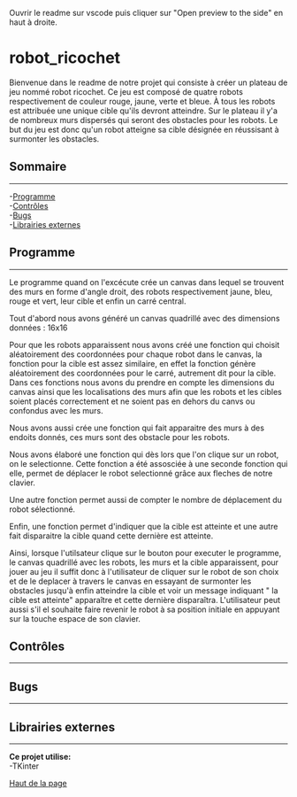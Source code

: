 Ouvrir le readme sur vscode puis cliquer sur "Open preview to the side" en haut à droite.

# robot_ricochet

Bienvenue dans le readme de notre projet qui consiste à créer un plateau de jeu nommé robot ricochet.
Ce jeu est composé de quatre robots respectivement de couleur rouge, jaune, verte et bleue. 
À tous les robots est attribuée une unique cible qu'ils devront atteindre.
Sur le plateau il y'a de nombreux murs dispersés qui seront des obstacles pour les robots.
Le but du jeu est donc qu'un robot atteigne sa cible désignée en réussisant à surmonter les obstacles.

## <h2 id="top">Sommaire</h2>
---
-[Programme](#implements)  
-[Contrôles](#controles)  
-[Bugs](#bugs)  
-[Librairies externes](#libs)

## <h2 id="implements">Programme</h2>
---
Le programme quand on l'excécute crée un canvas dans lequel se trouvent des murs en forme d'angle droit, des robots respectivement jaune, bleu, rouge et vert, leur cible et enfin un carré central. 

Tout d'abord nous avons généré un canvas quadrillé avec des dimensions données : 16x16

Pour que les robots apparaissent nous avons créé une fonction qui choisit aléatoirement des coordonnées pour chaque robot dans le canvas, la fonction pour la cible est assez similaire, en effet la fonction génère aléatoirement des coordonnées pour le carré, autrement dit pour la cible. Dans ces fonctions nous avons du prendre en compte les dimensions du canvas ainsi que les localisations des murs afin que les robots et les cibles soient placés correctement et ne soient pas en dehors du canvs ou confondus avec les murs.

Nous avons aussi crée une fonction qui fait apparaitre des murs à des endoits donnés, ces murs sont des obstacle pour les robots. 

Nous avons élaboré une fonction qui dès lors que l'on clique sur un robot, on le selectionne. Cette fonction a été assosciée à une seconde fonction qui elle, permet de déplacer le robot selectionné grâce aux fleches de notre clavier. 

Une autre fonction permet aussi de compter le nombre de déplacement du robot sélectionné.

Enfin, une fonction permet d'indiquer que la cible est atteinte et une autre fait disparaitre la cible quand cette dernière est atteinte. 

Ainsi, lorsque l'utilsateur clique sur le bouton pour executer le programme, le canvas quadrillé avec les robots, les murs et la cible apparaissent, pour jouer au jeu il suffit donc à l'utilisateur de cliquer sur le robot de son choix et de le deplacer à travers le canvas en essayant de surmonter les obstacles jusqu'à enfin atteindre la cible et voir un message indiquant " la cible est atteinte" apparaître et cette dernière disparaîtra. L'utilisateur peut aussi s'il el souhaite faire revenir le robot à sa position initiale en appuyant sur la touche espace de son clavier.

## <h2 id="controles">Contrôles</h2>
---


## <h2 id="bugs">Bugs</h2>
---


## <h2 id="libs">Librairies externes</h2>
---
**Ce projet utilise:**  
-TKinter

[Haut de la page](#top)
